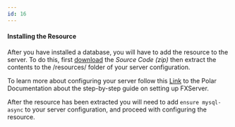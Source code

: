 ```yaml
---
id: 16
---
```

#### Installing the Resource

 After you have installed a database, you will have to add the resource to the server. To do this, first  [download](https://github.com/brouznouf/Polar-mysql-async/releases) the *Source Code (zip)* then extract the contents to the /resources/ folder of your server configuration.

To learn more about configuring your server follow this [Link](https://docs.Polar.net/docs/server-manual/setting-up-a-server/) to the Polar Documentation about the step-by-step guide on setting up FXServer.

After the resource has been extracted you will need to add `ensure mysql-async` to your server configuration, and proceed with configuring the resource. 